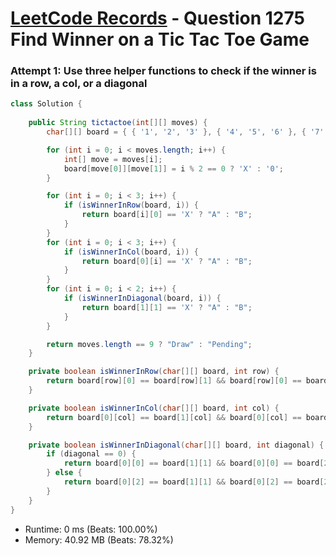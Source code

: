# [LeetCode Records](../../README.md) - Question 1275 Find Winner on a Tic Tac Toe Game

### Attempt 1: Use three helper functions to check if the winner is in a row, a col, or a diagonal
```java
class Solution {
    
    public String tictactoe(int[][] moves) {
        char[][] board = { { '1', '2', '3' }, { '4', '5', '6' }, { '7', '8', '9' } };

        for (int i = 0; i < moves.length; i++) {
            int[] move = moves[i];
            board[move[0]][move[1]] = i % 2 == 0 ? 'X' : '0';
        }

        for (int i = 0; i < 3; i++) {
            if (isWinnerInRow(board, i)) {
                return board[i][0] == 'X' ? "A" : "B";
            }
        }
        for (int i = 0; i < 3; i++) {
            if (isWinnerInCol(board, i)) {
                return board[0][i] == 'X' ? "A" : "B";
            }
        }
        for (int i = 0; i < 2; i++) {
            if (isWinnerInDiagonal(board, i)) {
                return board[1][1] == 'X' ? "A" : "B";
            }
        }

        return moves.length == 9 ? "Draw" : "Pending";
    }

    private boolean isWinnerInRow(char[][] board, int row) {
        return board[row][0] == board[row][1] && board[row][0] == board[row][2];
    }

    private boolean isWinnerInCol(char[][] board, int col) {
        return board[0][col] == board[1][col] && board[0][col] == board[2][col];
    }

    private boolean isWinnerInDiagonal(char[][] board, int diagonal) {
        if (diagonal == 0) {
            return board[0][0] == board[1][1] && board[0][0] == board[2][2];
        } else {
            return board[0][2] == board[1][1] && board[0][2] == board[2][0];
        }
    }
}
```
- Runtime: 0 ms (Beats: 100.00%)
- Memory: 40.92 MB (Beats: 78.32%)

<br>
